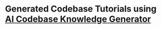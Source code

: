 # Generated Codebase Tutorials using [AI Codebase Knowledge Generator](https://github.com/vegeta03/codebase-knowledge-generator)
